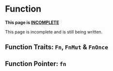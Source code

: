 # Function

<div class="warning">

**This page is <u>INCOMPLETE</u>**

This page is incomplete and is still being written.

</div>

## Function Traits: `Fn`, `FnMut` & `FnOnce`

## Function Pointer: `fn`

